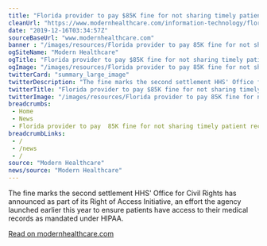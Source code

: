 ```yaml
--- 
title: "Florida provider to pay $85K fine for not sharing timely patient records"
cleanUrl: "https://www.modernhealthcare.com/information-technology/florida-provider-pay-85k-fine-not-sharing-timely-patient-records"
date: "2019-12-16T03:34:57Z"
sourceBaseUrl: "www.modernhealthcare.com"
banner : "/images/resources/Florida provider to pay 85K fine for not sharing timely patient records.png"
ogSiteName: "Modern Healthcare"
ogTitle: "Florida provider to pay $85K fine for not sharing timely patient records"
ogImage: "/images/resources/Florida provider to pay 85K fine for not sharing timely patient records.png"
twitterCard: "summary_large_image"
twitterDescription: "The fine marks the second settlement HHS' Office for Civil Rights has announced as part of its Right of Access Initiative, an effort the agency launched earlier this year to ensure patients have access to their medical records as mandated under HIPAA."
twitterTitle: "Florida provider to pay $85K fine for not sharing timely patient records"
twitterImage: "/images/resources/Florida provider to pay 85K fine for not sharing timely patient records.png"
breadcrumbs:
 - Home
 - News
 - Florida provider to pay  85K fine for not sharing timely patient records
breadcrumbLinks:
 - / 
 - /news
 - / 
source: "Modern Healthcare"
news/source: "Modern Healthcare"
---
```

The fine marks the second settlement HHS' Office for Civil Rights has announced as part of its Right of Access Initiative, an effort the agency launched earlier this year to ensure patients have access to their medical records as mandated under HIPAA.  
  
[Read on modernhealthcare.com](https://www.modernhealthcare.com/information-technology/florida-provider-pay-85k-fine-not-sharing-timely-patient-records)
